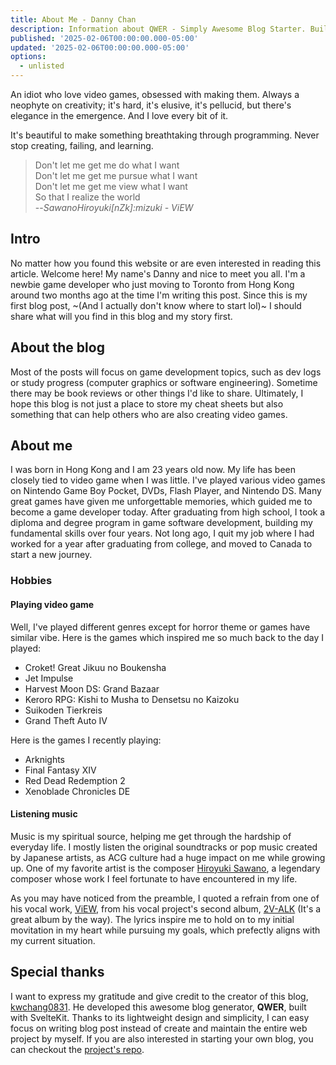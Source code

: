 ```yaml
---
title: About Me - Danny Chan
description: Information about QWER - Simply Awesome Blog Starter. Built using SvelteKit and Love.
published: '2025-02-06T00:00:00.000-05:00'
updated: '2025-02-06T00:00:00.000-05:00'
options:
  - unlisted
---
```


An idiot who love video games, obsessed with making them. Always a neophyte on creativity; it's hard, it's elusive, it's pellucid, but there's elegance in the emergence. And I love every bit of it.

It's beautiful to make something breathtaking through programming. Never stop creating, failing, and learning.

> Don't let me get me do what I want<br>
> Don't let me get me pursue what I want<br>
> Don't let me get me view what I want<br>
> So that I realize the world<br>
> --<cite>SawanoHiroyuki[nZk]:mizuki - ViEW</cite>

## Intro

No matter how you found this website or are even interested in reading this article. Welcome here! My name's Danny and nice to meet you all. I'm a newbie game developer who just moving to Toronto from Hong Kong around two months ago at the time I'm writing this post. Since this is my first blog post, ~(And I actually don't know where to start lol)~ I should share what will you find in this blog and my story first.

## About the blog

Most of the posts will focus on game development topics, such as dev logs or study progress (computer graphics or software engineering). Sometime there may be book reviews or other things I'd like to share. Ultimately, I hope this blog is not just a place to store my cheat sheets but also something that can help others who are also creating video games.

## About me

I was born in Hong Kong and I am 23 years old now. My life has been closely tied to video game when I was little. I've played various video games on Nintendo Game Boy Pocket, DVDs, Flash Player, and Nintendo DS. Many great games have given me unforgettable memories, which guided me to become a game developer today. After graduating from high school, I took a diploma and degree program in game software development, building my fundamental skills over four years. Not long ago, I quit my job where I had worked for a year after graduating from college, and moved to Canada to start a new journey.

### Hobbies

#### Playing video game

Well, I've played different genres except for horror theme or games have similar vibe. Here is the games which inspired me so much back to the day I played:
- Croket! Great Jikuu no Boukensha
- Jet Impulse
- Harvest Moon DS: Grand Bazaar
- Keroro RPG: Kishi to Musha to Densetsu no Kaizoku
- Suikoden Tierkreis
- Grand Theft Auto IV

Here is the games I recently playing:
- Arknights
- Final Fantasy XIV
- Red Dead Redemption 2
- Xenoblade Chronicles DE

#### Listening music
Music is my spiritual source, helping me get through the hardship of everyday life. I mostly listen the original soundtracks or pop music created by Japanese artists, as ACG culture had a huge impact on me while growing up. One of my favorite artist is the composer [Hiroyuki Sawano](https://en.wikipedia.org/wiki/Hiroyuki_Sawano), a legendary composer whose work I feel fortunate to have encountered in my life. 

As you may have noticed from the preamble, I quoted a refrain from one of his vocal work, [ViEW](https://www.youtube.com/watch?v=AKAp0oGjxaM), from his vocal project's second album, [2V-ALK](https://en.wikipedia.org/wiki/2V-ALK) (It's a great album by the way). The lyrics inspire me to hold on to my initial movitation in my heart while pursuing my goals, which prefectly aligns with my current situation.

## Special thanks

I want to express my gratitude and give credit to the creator of this blog, [kwchang0831](https://github.com/kwchang0831). He developed this awesome blog generator, **QWER**, built with SvelteKit. Thanks to its lightweight design and simplicity, I can easy focus on writing blog post instead of create and maintain the entire web project by myself. If you are also interested in starting your own blog, you can checkout the [project's repo](https://github.com/kwchang0831/svelte-QWER).